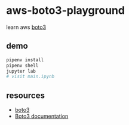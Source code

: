 # aws-boto3-playground

learn aws [boto3](https://aws.amazon.com/sdk-for-python/)

## demo

```sh
pipenv install
pipenv shell
jupyter lab
# visit main.ipynb
```

## resources

- [boto3](https://aws.amazon.com/sdk-for-python/)
- [Boto3 documentation](https://boto3.amazonaws.com/v1/documentation/api/latest/index.html)
